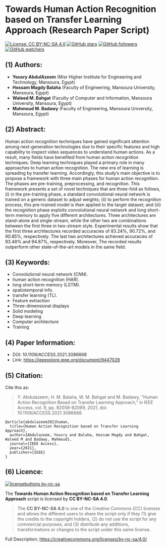 # Towards Human Action Recognition based on Transfer Learning Approach (Research Paper Script)

[![License: CC BY-NC-SA 4.0](https://img.shields.io/badge/License-CC%20BY--NC--SA%204.0-lightgrey.svg)](https://creativecommons.org/licenses/by-nc-sa/4.0/) 
[![GitHub stars](https://img.shields.io/github/stars/HossamBalaha/Towards-Human-Action-Recognition-based-on-Transfer-Learning-Approach.svg?style=social&label=Star&maxAge=2592000)](https://GitHub.com/HossamBalaha/Towards-Human-Action-Recognition-based-on-Transfer-Learning-Approach/stargazers/) [![GitHub followers](https://img.shields.io/github/followers/HossamBalaha.svg?style=social&label=Follow&maxAge=2592000)](https://github.com/HossamBalaha?tab=followers) [![GitHub watchers](https://img.shields.io/github/watchers/HossamBalaha/Towards-Human-Action-Recognition-based-on-Transfer-Learning-Approach.svg?style=social&label=Watch&maxAge=2592000)](https://GitHub.com/HossamBalaha/Towards-Human-Action-Recognition-based-on-Transfer-Learning-Approach/watchers/)

## (1) Authors:
* **Yousry AbdulAzeem** (Misr Higher Institute for Engineering and Technology, Mansoura, Egypt)
* **Hossam Magdy Balaha** (Faculty of Engineering, Mansoura University, Mansoura, Egypt)
* **Waleed M. Bahgat** (Faculty of Computer and Information, Mansoura University, Mansoura, Egypt)
* **Mahmoud M. Badawy** (Faculty of Engineering, Mansoura University, Mansoura, Egypt)

## (2) Abstract:
Human action recognition techniques have gained significant attention among next-generation technologies due to their specific features and high capability to inspect video sequences to understand human actions. As a result, many fields have benefited from human action recognition techniques. Deep learning techniques played a primary role in many approaches to human action recognition. The new era of learning is spreading by transfer learning. Accordingly, this study’s main objective is to propose a framework with three main phases for human action recognition. The phases are pre-training, preprocessing, and recognition. This framework presents a set of novel techniques that are three-fold as follows, (i) in the pre-training phase, a standard convolutional neural network is trained on a generic dataset to adjust weights; (ii) to perform the recognition process, this pre-trained model is then applied to the target dataset; and (iii) the recognition phase exploits convolutional neural network and long short-term memory to apply five different architectures. Three architectures are stand-alone and single-stream, while the other two are combinations between the first three in two-stream style. Experimental results show that the first three architectures recorded accuracies of 83.24%, 90.72%, and 90.85%, respectively. The last two architectures achieved accuracies of 93.48% and 94.87%, respectively. Moreover, The recorded results outperform other state-of-the-art models in the same field.

## (3) Keywords:
* Convolutional neural network (CNN).
* human action recognition (HAR).
* long short-term memory (LSTM).
* spatiotemporal info.
* transfer learning (TL).
* Feature extraction
* Three-dimensional displays
* Solid modeling
* Deep learning
* Computer architecture
* Training

## (4) Paper Information:
* DOI: 10.1109/ACCESS.2021.3086668
* Link: https://ieeexplore.ieee.org/document/9447028

## (5) Citation:
Cite this as:
>Y. Abdulazeem, H. M. Balaha, W. M. Bahgat and M. Badawy, "Human Action Recognition Based on Transfer Learning Approach," in IEEE Access, vol. 9, pp. 82058-82069, 2021, doi: 10.1109/ACCESS.2021.3086668.
```
@article{abdulazeem2021human,
  title={Human Action Recognition based on Transfer Learning Approach},
  author={Abdulazeem, Yousry and Balaha, Hossam Magdy and Bahgat, Waleed M and Badawy, Mahmoud},
  journal={IEEE Access},
  year={2021},
  publisher={IEEE}
}
```

## (6) Licence:
[![licensebuttons by-nc-sa](https://licensebuttons.net/l/by-nc-sa/3.0/88x31.png)](https://creativecommons.org/licenses/by-nc-sa/4.0)

The **Towards Human Action Recognition based on Transfer Learning Approach** script is licensed by **CC BY-NC-SA 4.0**.

>The **CC BY-NC-SA 4.0** is one of the Creative Commons (CC) licenses and allows the different users to share the script only if they (1) give the credits to the copyright holders, (2) do not use the script for any commercial purposes, and (3) distribute any additions, transformations or changes to the script under this same license.

Full Description: https://creativecommons.org/licenses/by-nc-sa/4.0/